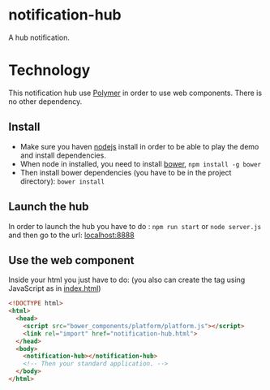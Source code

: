 notification-hub
================

A hub notification.

# Technology
This notification hub use [Polymer](http://www.polymer-project.org/) in order to use web components. There is no other dependency.

## Install

- Make sure you haven [nodejs](http://nodejs.org/) install in order to be able to play the demo and install dependencies.
- When node in installed, you need to install [bower](http://bower.io/), `npm install -g bower`
- Then install bower dependencies (you have to be in the project directory): `bower install`

## Launch the hub

In order to launch the hub you have to do : `npm run start` or `node server.js` and then go to the url: [localhost:8888](http://localhost:8888)

## Use the web component
Inside your html you just have to do: (you also can create the tag using JavaScript as in [index.html](https://github.com/pierr/notification-hub/blob/master/index.html))
```html
<!DOCTYPE html>
<html>
  <head>
    <script src="bower_components/platform/platform.js"></script>
    <link rel="import" href="notification-hub.html">
  </head>
  <body>
    <notification-hub></notification-hub>
    <!-- Then your standard application. -->
  </body>
</html>
```
